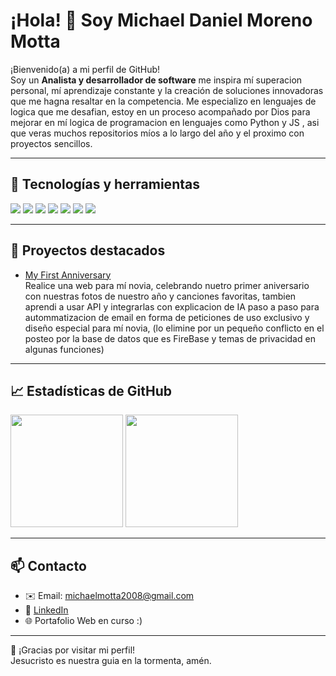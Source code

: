 # ¡Hola! 👋 Soy Michael Daniel Moreno Motta

¡Bienvenido(a) a mi perfil de GitHub!  
Soy un **Analista y desarrollador de software** me inspira mí superacion personal, mí aprendizaje constante y la creación de soluciones innovadoras que me hagna resaltar en la competencia. Me especializo en lenguajes de logica que me desafian, estoy en un proceso acompañado por Dios para mejorar en mí logica de programacion en lenguajes como Python y JS , asi que veras muchos repositorios míos a lo largo del año y el proximo con proyectos sencillos.

---

## 🚀 Tecnologías y herramientas

<img src="https://img.shields.io/badge/HTML5-E34F26?style=for-the-badge&logo=html5&logoColor=white"/>
<img src="https://img.shields.io/badge/CSS3-1572B6?style=for-the-badge&logo=css3&logoColor=white"/>
<img src="https://img.shields.io/badge/JavaScript-F7DF1E?style=for-the-badge&logo=javascript&logoColor=black"/>
<img src="https://img.shields.io/badge/Python-3776AB?style=for-the-badge&logo=python&logoColor=white"/>
<img src="https://img.shields.io/badge/React-20232A?style=for-the-badge&logo=react&logoColor=61DAFB"/>
<img src="https://img.shields.io/badge/Angular-17?style=for-the-badge&logo=angular&logoColor=white&color=dd0031"/>
<img src="https://img.shields.io/badge/Bootstrap-563D7C?style=for-the-badge&logo=bootstrap&logoColor=white"/>

---

## 🌟 Proyectos destacados

- [My First Anniversary](#)  
Realice una web para mí novia, celebrando nuetro primer aniversario con nuestras fotos de nuestro año y canciones favoritas, tambien aprendi a usar API y integrarlas con explicacion de IA paso a paso para autommatizacion de email en forma de peticiones de uso exclusivo y diseño especial para mí novia, (lo elimine por un pequeño conflicto en el posteo por la base de datos que es FireBase y temas de privacidad en algunas funciones)

---

## 📈 Estadísticas de GitHub

<p>
  <img height="180em" src="https://github-readme-stats.vercel.app/api?username=Motta2008&show_icons=true&theme=dracula&count_private=true"/>
  <img height="180em" src="https://github-readme-stats.vercel.app/api/top-langs/?username=Motta2008&layout=compact&langs_count=7&theme=dracula"/>
</p>

---

## 📫 Contacto

- ✉️ Email: michaelmotta2008@gmail.com
- 💼 [LinkedIn]([https://www.linkedin.com/in/tu-perfil/](https://www.linkedin.com/in/michael-m-motta-061ab9346/))
- 🌐 Portafolio Web en curso :)

---

🙌 ¡Gracias por visitar mi perfil!  
Jesucristo es nuestra guia en la tormenta, amén.
